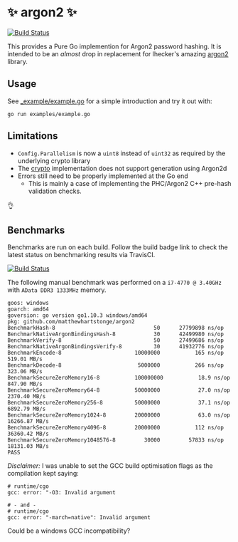 # ✨ argon2 ✨

[![Build Status](https://travis-ci.org/matthewhartstonge/argon2.svg?branch=master)](https://travis-ci.org/matthewhartstonge/argon2)

This provides a Pure Go implemention for Argon2 password hashing. It is 
intended to be an _almost_ drop in replacement for lhecker's amazing 
[argon2](https://github.com/lhecker/argon2) library.

## Usage
See [_example/example.go](./_example/example.go) for a simple introduction and 
try it out with:

```
go run examples/example.go
```

## Limitations
* `Config.Parallelism` is now a `uint8` instead of `uint32` as required by the 
    underlying crypto library
* The [crypto](https://golang.org/x/crypto/argon2) implementation does not 
    support generation using Argon2d
* Errors still need to be properly implemented at the Go end 
    * This is mainly a case of implementing the PHC/Argon2 C++ pre-hash validation checks.

👌

## Benchmarks

Benchmarks are run on each build. Follow the build badge link to check the 
latest status on benchmarking results via TravisCI.

[![Build Status](https://travis-ci.org/matthewhartstonge/argon2.svg?branch=master)](https://travis-ci.org/matthewhartstonge/argon2) 

The following manual benchmark was performed on a `i7-4770 @ 3.40GHz` with 
`AData DDR3 1333MHz` memory.

```
goos: windows
goarch: amd64
goversion: go version go1.10.3 windows/amd64
pkg: github.com/matthewhartstonge/argon2
BenchmarkHash-8                        	      50	  27799898 ns/op
BenchmarkNativeArgonBindingsHash-8     	      30	  42499980 ns/op
BenchmarkVerify-8                      	      50	  27499686 ns/op
BenchmarkNativeArgonBindingsVerify-8   	      30	  41932776 ns/op
BenchmarkEncode-8                      	10000000	       165 ns/op	 519.01 MB/s
BenchmarkDecode-8                      	 5000000	       266 ns/op	 323.06 MB/s
BenchmarkSecureZeroMemory16-8          	100000000	        18.9 ns/op	 847.90 MB/s
BenchmarkSecureZeroMemory64-8          	50000000	        27.0 ns/op	2370.40 MB/s
BenchmarkSecureZeroMemory256-8         	50000000	        37.1 ns/op	6892.79 MB/s
BenchmarkSecureZeroMemory1024-8        	20000000	        63.0 ns/op	16266.87 MB/s
BenchmarkSecureZeroMemory4096-8        	20000000	       112 ns/op	36360.42 MB/s
BenchmarkSecureZeroMemory1048576-8     	   30000	     57833 ns/op	18131.03 MB/s
PASS
```

_Disclaimer:_ I was unable to set the GCC build optimisation flags as the 
compilation kept saying:

```
# runtime/cgo
gcc: error: "-O3: Invalid argument

# - and - 
# runtime/cgo
gcc: error: "-march=native": Invalid argument
```

Could be a windows GCC incompatibility? 